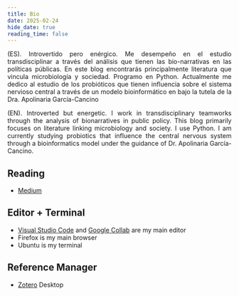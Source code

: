 ```yaml
---
title: Bio
date: 2025-02-24
hide_date: true
reading_time: false
---
```

<div style="text-align: justify;"> (ES). Introvertido pero enérgico. Me desempeño en el estudio transdisciplinar a través del análisis que tienen las bio-narrativas en las políticas públicas. En este blog encontrarás principalmente literatura que vincula microbiología y sociedad. Programo en Python. Actualmente me dedico al estudio de los probióticos que tienen influencia sobre el sistema nervioso central a través de un modelo bioinformático en bajo la tutela de la Dra. Apolinaria García-Cancino

(EN). Introverted but energetic. I work in transdisciplinary teamworks through the analysis of bionarratives in public policy. This blog primarily focuses on literature linking microbiology and society. I use Python. I am currently studying probiotics that influence the central nervous system through a bioinformatics model under the guidance of Dr. Apolinaria García-Cancino.</div>

## Reading

- [Medium](https://mcamposgaragay.medium.com) 

## Editor + Terminal

- [Visual Studio Code](https://code.visualstudio.com/) and [Google Collab](https://colab.research.google.com/) are my main editor
- Firefox is my main browser
- Ubuntu is my terminal

## Reference Manager

- [Zotero](https://www.zotero.org/) Desktop
